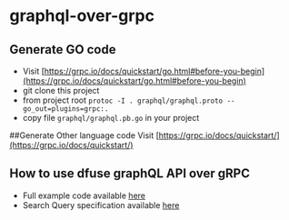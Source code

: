 # graphql-over-grpc

## Generate GO code
- Visit [https://grpc.io/docs/quickstart/go.html#before-you-begin](https://grpc.io/docs/quickstart/go.html#before-you-begin)
- git clone this project
- from project root `protoc -I . graphql/graphql.proto --go_out=plugins=grpc:.`
- copy file `graphql/graphql.pb.go` in your project

##Generate Other language code
Visit [https://grpc.io/docs/quickstart/](https://grpc.io/docs/quickstart/)

## How to use dfuse graphQL API over gRPC
- Full example code available [here](https://github.com/dfuse-io/example-push-notifications)
- Search Query specification available [here](https://docs.dfuse.io/#dfuse-query-language)